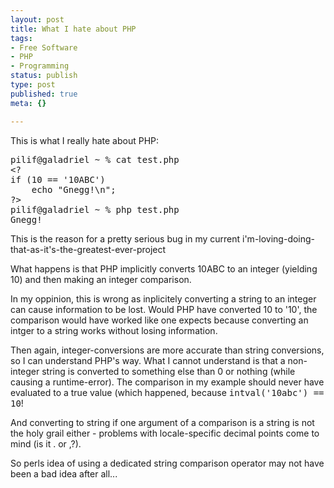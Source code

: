 ```yaml
---
layout: post
title: What I hate about PHP
tags:
- Free Software
- PHP
- Programming
status: publish
type: post
published: true
meta: {}

---
```

<p>This is what I really hate about PHP:</p>
<pre class="code">
pilif@galadriel ~ % cat test.php
&lt;?
if (10 == '10ABC')
    echo "Gnegg!\n";
?&gt;
pilif@galadriel ~ % php test.php
Gnegg!
</pre>
<p>This is the reason for a pretty serious bug in my current i'm-loving-doing-that-as-it's-the-greatest-ever-project</p>
<p>What happens is that PHP implicitly converts 10ABC to an integer (yielding 10) and then making an integer comparison.</p>
<p>In my oppinion, this is wrong as inplicitely converting a string to an integer can cause information to be lost. Would PHP have converted 10 to '10', the comparison would have worked like one expects because converting an intger to a string works without losing information.</p>
<p>Then again, integer-conversions are more accurate than string conversions, so I can understand PHP's way. What I cannot understand is that a non-integer string is converted to something else than 0 or nothing (while causing a runtime-error). The comparison in my example should never have evaluated to a true value (which happened, because <tt>intval('10abc') == 10</tt>!</p>
<p>And converting to string if one argument of a comparison is a string is not the holy grail either - problems with locale-specific decimal points come to mind (is it . or ,?).</p>
<p>So perls idea of using a dedicated string comparison operator may not have been a bad idea after all...</p>
